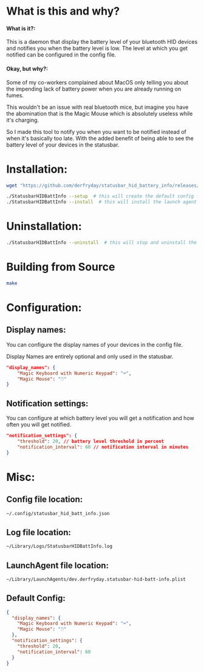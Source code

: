 # What is this and why?
#### What is it?: 
This is a daemon that display the battery level of your bluetooth HID devices and notifies you when the battery level is low.
The level at which you get notified can be configured in the config file.

#### Okay, but why?:
Some of my co-workers complained about MacOS only telling you about the impending lack of battery power when you are already running on fumes.

This wouldn't be an issue with real bluetooth mice, but imagine you have the abomination that is the Magic Mouse which is absolutely useless while it's charging.

So I made this tool to notify you when you want to be notified instead of when it's basically too late. With the added benefit of being able to see the battery level of your devices in the statusbar.

# Installation:
```bash
wget "https://github.com/derfryday/statusbar_hid_battery_info/releases/latest/download/StatusbarHIDBattInfo"

./StatusbarHIDBattInfo --setup  # this will create the default config file
./StatusbarHIDBattInfo --install  # this will install the launch agent and start it
```

# Uninstallation:
```bash
./StatusbarHIDBattInfo --uninstall  # this will stop and uninstall the launch agent
```
# Building from Source
```bash
make
```

# Configuration:
## Display names:
You can configure the display names of your devices in the config file.

Display Names are entirely optional and only used in the statusbar.

```json
"display_names": {
    "Magic Keyboard with Numeric Keypad": "⌨️",
    "Magic Mouse": "🖱️"
}
```

## Notification settings:
You can configure at which battery level you will get a notification and how often you will get notified.

```json
"notification_settings": {
    "threshold": 20, // battery level threshold in percent
    "notification_interval": 60 // notification interval in minutes
}
```

# Misc:
## Config file location:
```bash
~/.config/statusbar_hid_batt_info.json
```

## Log file location:
```bash
~/Library/Logs/StatusbarHIDBattInfo.log
```

## LaunchAgent file location:
```bash
~/Library/LaunchAgents/dev.derfryday.statusbar-hid-batt-info.plist
```

## Default Config:
```json
{
  "display_names": {
    "Magic Keyboard with Numeric Keypad": "⌨️",
    "Magic Mouse": "🖱️"
  },
  "notification_settings": {
    "threshold": 20,
    "notification_interval": 60
  }
}
```
